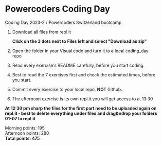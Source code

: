 # Powercoders Coding Day
Coding Day 2023-2 / Powercoders Switzerland bootcamp

1. Download all files from repl.it

   **Click on the 3 dots next to Files left and select "Download as zip"**

2. Open the folder in your Visual code and turn it to a local coding_day repo

3. Read every exercise's README carefully, before you start coding.

4. Best to read the 7 exercises first and check the estimated times, before you start.

5. Commit every exercise to your local repo, **NOT** Github.

6. The afternoon exercise is its own repl.it you will get access to at 13:30


**At 12:30 pm sharp the files for the first part need to be uploaded again on repl.it - best to delete everything under files and drag&ndrop your folders 01-07 to repl.it**


Morning points: 195 <br>
Afternoon points: 280 <br>
**Total points: 475**
